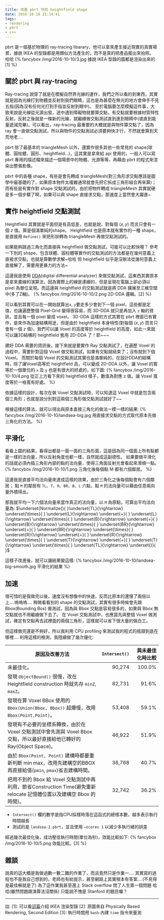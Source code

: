 ```yaml
---
title: 改善 pbrt 中的 heightfield shape
date: 2016-10-10 21:14:41
tags:
- rendering
- pbrt
- c++
---
```


pbrt 是一個基於物理的 ray-tracing libarary，他可以拿來產生接近現實的真實場景，據說 IKEA 的型錄都是用類似方法產生的，而不是真的把產品擺出來拍照。 哈哈
  {% fancybox /img/2016-10-10/3.jpg 據說 IKEA 型錄的圖都是渲染出來的[1] %}


<!-- more -->
## 關於 pbrt 與 ray-tracing

Ray-tracing 說穿了就是在模擬自然界光線的運作，我們之所以看的到東西，其實就是因為光線打到物體並反射到我們眼睛，這也是為甚麼在無光的地方會伸手不見五指(因為沒有任何光打到手指並反射到眼中)。
至於電腦要怎麼模擬這件事，大致來說是光線從光源出發，途中遇到障礙物就要算交點，有交點就要根據材質特性反射，反射之後就是一條新的光線，就繼續做交點測試直到進到眼睛中(或直到能量遞減完畢)。可以看出，ray-tracing 最重要的大概就是與物件算交點了，因為 ray 會一直做交點測試，所以與物件的交點測試必須要夠快才行，不然就會算到天荒地老....

pbrt 除了最基本的 triangleMesh 以外，還實作很多其他一些常見的 shape(球體、圓柱體、圓形、heightfield...)，這其實是拿來給 api 使用的，一般人可以寫 pbrt 專用的描述檔來描述一個場景中的物體、光源等等，再藉由 pbrt 的程式來渲染出整張影像。

pbrt 中的各種 shape，有些是會先轉成 triangleMesh(對三角形求交點應該是圖學中最基礎的了，如果原本物件太複雜通常就會先把它拆成三角形組合再來算)；而有些是有實作對 shape 交點測試的。由於把物件轉成 triangleMesh 其實就硬是多一個步驟了啊，如果可以與 shape 直接求交點，那速度上當然會大躍進~

## 實作 heightfield 交點測試

Heightfield 其實就是平面但是有高低差，也就是說，對每個 $(x, y)$ 而言只會有一個 $z$ 值。算是個滿單純的shape。
Heightfield 也是原本就有實作的一種 shape，是直接用 `Refine()` 來把形狀轉為 triangleMesh 再做交點測試的。

如果能夠跳過三角化而直接與 heightfield 做交點測試，可能可以比較快喔？
參考一下別的 shape，包含球體、圓柱體等實作的交點測試的方法都是在幾何意義上直接求交點，也就是算數學求解~哈哈
但 heightfield 似乎是沒辦法從幾何意義上直接解了，需要用更暴力的方法~

這邊我是使用 [DDA](https://www.wikiwand.com/en/Digital_differential_analyzer)(digital differential analyzer) 來做交點測試，這東西其實原本是拿來畫線的演算法，因為實際上的線是連續的，但是呈現在電腦上卻必須以 pixel 為單位呈現。而這邊與 heightfield 的交點測試就是將 DDA 擴展至三維空間中(多了Z軸)。
  {% fancybox /img/2016-10-10/2.png 2D-DDA 邏輯。[2] %}

可以看到其實可以在一開始就算出`x`, `y`要走多少會到下一個 pixel，這些都是定值，也讓遍歷整個 Pixel-Grid 變得很容易，而 3D-DDA 就只是再加入 `z` 軸的資訊，並且每一個 pixel 變成 voxel。
3D-DDA 這樣的方式其實在 pbrt 裡面已有實作，是來作為加速結構用途，但是由於 heightfield 本身特性(對每個 $(x, y)$ 而言只會有一個 $z$ 值)，我們可以讓 Voxel 的高度等於 heightfield 的高度，如此一來就可以讓3D結構的 heightfield 套用 2D-DDA 了！耶~~~

建好 DDA 需要的資訊後，接下來就是要實作 Ray 交點測試了，在遍歷 Voxel 的過程中，需要針對這個 Voxel 做交點測試，如果有交點就結束了；沒有就到下個 Voxel。
而關於每個 Voxel 的交點測試其實也是滿單純的，在設計DDA的結構時，除了讓Voxel高等於 heightfield 高，可以變成 2D-DDA 以外，讓 Voxel 的寬等於一個單位的 `x` 及 `y` 也是有很大的好處的，如下圖:
  {% fancybox /img/2016-10-10/4.png 從正上方看下來的 heightfield 樣子，數值為對應 z 值。讓 Voxel 寬度等於一格寬有好處。 %}

依據這樣的設計，每次在做 Voxel 交點測試時，可以知道這 Voxel 中就是包含兩個三角形；也就是說分別對這兩個三角形做交點測試就好了~~

根據這樣的算法，就可以得出與原本直接三角化的做法一模一樣的結果:
  {% fancybox /img/2016-10-10/landsea-big.jpg 用直接求交點的方式取代原本先做三角化的方法。 %}


## 平滑化

看看上圖的結果，看得出都是一面一面的三角形面，這是因為同一個面上所有點都是一樣的法向量，所以反射角度也都一樣，自然就成這副德性。
如果要做平滑化的話就必須內插三角形內部的點的法向量，使得三角面反射光會看起來滑順一點。
  {% fancybox /img/2016-10-10/1.png 三角化後每個點 M 都有六個鄰居。 %}

這邊我是直接平均法向量來達成這樣的效果，由於三角化之後每個點會有六個鄰居；
點 `M` 的鄰居有 `TL`、`T`、`R`、`BR`、`B`、`L` 六點，點 `M` 的法向量可以藉由任意兩向量外積得出。

那我就平均一下六個法向量來當作真正的法向量，以 `M` 為原點，可算出平均法向量為:
$\underset{Normalize(}{ }\underset{TL}{\rightarrow}  \underset{\times}{ } \underset{L}{\rightarrow} \underset{+}{ } \underset{L}{\rightarrow}  \underset{\times}{ } \underset{B}{\rightarrow} \underset{+}{ } \underset{B}{\rightarrow}  \underset{\times}{ } \underset{BR}{\rightarrow} \underset{+}{ } \underset{BR}{\rightarrow}  \underset{\times}{ } \underset{R}{\rightarrow} \underset{+}{ } \underset{R}{\rightarrow}  \underset{\times}{ } \underset{T}{\rightarrow} \underset{+}{ } \underset{T}{\rightarrow}  \underset{\times}{ } \underset{TL}{\rightarrow} \underset{)}{ }$

這樣子改進後，就可以讓結果變這樣:
  {% fancybox /img/2016-10-10/landsea-big-smooth.jpg 平滑化的結果 %}


## 加速

很可惜的是我做完以後，速度沒有想像中的快速，反而比原本的還慢了兩倍以上....嗚嗚嗚....
稍微看看別的 shape 的交點測試，其實有很多時候會先跟 Bbox(Bounding Box) 做測試，因為與 Bbox 交點是容易很多的，如果與 Bbox 無交點就也不用繼續做下去了。
在 Voxel 交點測試中，也應當先與整個 Voxel 做測試，確定有交點再去試裡面的兩個三角形，這樣就可以省下很大量的做白工。

但這樣做完還是不夠好，所以我利用 CPU profiling 來測試我的程式的瓶頸到底在哪裡....
利用這樣的檢測，我陸續做了幾次優化:

|  原因及改善方法                                                                                                         | `Intersect()` | 與未最佳化時比較 |
|------------------------------------------------------------------------------------------------------------------------|------------:|-----------------:|
| 未最佳化。                                                                                                             |      90,274 |           100.0% |
| 發現 `ObjectBound()` 很慢，改在 Heightfield construction 時就先存 `minZ`, `maxZ`。                                             |      82,731 |            91.6% |
| 發現在算 Voxel BBox 使用的 `Bbox(Union(Bbox, Bbox))` 超爆慢，改用 `Bbox(Point,Point)`。                                      |      53,408 |            59.1% |
| 發現有不必要的坐標系轉換，由於在 Voxel 交點測試中會先測與 Voxel Bbox 交點，所以最好直接給他已轉好的 Ray(Object Space)。     |      46,922 |            51.9% |
| 由於 `Bbox(Point, Point)` 建構時都要重新判斷 min max，改用先建構空的BBOX再直接給值(`pmin`, `pmax`)省去建構時間。                |      36,768 |            40.7% |
| 把用不到的 Bbox 給 Voxel 交點測試中再利用，節省Construction Time(避免重新 relocate 記憶體位置以及建構空 Bbox 的時間)。 |      32,742 |            36.2% |

- `Intersect()` 欄的數字是指CPU採樣時落在這函式的總樣本數，越多表示執行時間越長
- 測試的是 `landsea-2.pbrt`，並且使用 `–ncores 1` 以減少多執行緒的誤差

經過幾次最佳化後，成功壓低執行時間(單位為秒)，效能比較如下:
  {% fancybox /img/2016-10-10/5.png 效能比較。[3] %}


## 雜談

說真的這大概是我做過數一數二難的作業了，而且竟然只是作業一....
其實寫的過程也不是我自己想到的，老師也有給提示，甚至網路上其實根本有答案....(不見得是最佳解就是了)
為了這作業我甚至還上 Stack overflow 問了人生第一個問題 哈哈(雖然問題跟演算法沒關係)
只能說不愧是 Stanford 的題目囉？


---

 註:
 [1]: 可以看[這篇](http://www.wsj.com/articles/SB10000872396390444508504577595414031195148)介紹 IKEA 渲染型錄
 [2]: 原圖來自 Physically Based Rendering, Second Edition
 [3]: 執行時間用 `bash` 內建 `time` 指令來量測
